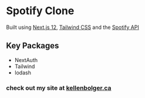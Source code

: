 

# Spotify Clone

Built using [Next.js 12](https://next.js.org), [Tailwind CSS](https://tailwindcss.com) and the [Spotify API](https://developer.spotify.com/)


## Key Packages

- NextAuth
- Tailwind
- lodash

### check out my site at [kellenbolger.ca](https://kellenbolger.ca)
